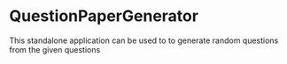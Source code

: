 # QuestionPaperGenerator

This standalone application can be used to to generate random questions from the given questions
